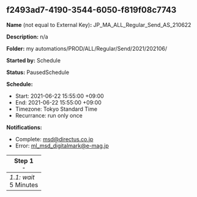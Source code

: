 ## f2493ad7-4190-3544-6050-f819f08c7743

**Name** (not equal to External Key)**:** JP_MA_ALL_Regular_Send_AS_210622

**Description:** n/a

**Folder:** my automations/PROD/ALL/Regular/Send/2021/202106/

**Started by:** Schedule

**Status:** PausedSchedule

**Schedule:**

* Start: 2021-06-22 15:55:00 +09:00
* End: 2021-06-22 15:55:00 +09:00
* Timezone: Tokyo Standard Time
* Recurrance: run only once

**Notifications:**

* Complete: msd@directus.co.jp
* Error: ml_msd_digitalmark@e-mag.jp

| Step 1<br>_<small>-</small>_ |
| --- |
| _1.1: wait_<br>5 Minutes |
